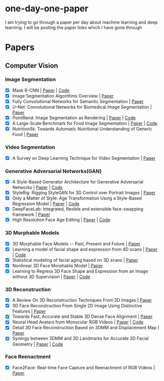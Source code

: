 # one-day-one-paper
I am trying to go through a paper per day about machine learning and deep learning. I will be posting the paper links which I have gone through

# Papers

## Computer Vision

### Image Segmentation
- [x] Mask R-CNN | [Paper](https://arxiv.org/pdf/1703.06870.pdf "Paper title") | [Code](https://github.com/facebookresearch/maskrcnn-benchmark "Code title")
- [x] Image Segmentation Algorithms Overview | [Paper](https://arxiv.org/ftp/arxiv/papers/1707/1707.02051.pdf "Paper title")
- [x] Fully Convolutional Networks for Semantic Segmentation | [Paper](https://arxiv.org/pdf/1411.4038v2.pdf "Paper title")
- [x] U-Net: Convolutional Networks for Biomedical Image Segmentation | [Paper](https://arxiv.org/pdf/1505.04597.pdf "Paper title")
- [x] PointRend: Image Segmentation as Rendering | [Paper](https://arxiv.org/pdf/1912.08193v2.pdf "Paper title") | [Code](https://github.com/facebookresearch/detectron2/tree/main/projects/PointRend "Code title")
- [x] A Large-Scale Benchmark for Food Image Segmentation | [Paper](https://arxiv.org/pdf/2105.05409v1.pdf "Paper title") | [Code](https://github.com/PaddlePaddle/PaddleSeg "Code Title")
- [x] Nutrition5k: Towards Automatic Nutritional Understanding of Generic Food | [Paper](https://arxiv.org/pdf/2103.03375.pdf "Paper title")

### Video Segmentation
- [x] A Survey on Deep Learning Technique for Video Segmentation | [Paper](https://arxiv.org/pdf/2107.01153.pdf "Paper title")

### Generative Adversarial Networks(GAN)
- [x] A Style-Based Generator Architecture for Generative Adversarial Networks | [Paper](https://arxiv.org/pdf/1812.04948.pdf "Paper title") | [Code](https://github.com/NVlabs/stylegan "Code title")
- [x] StyleRig: Rigging StyleGAN for 3D Control over Portrait Images | [Paper](https://arxiv.org/pdf/2004.00121.pdf "Paper title")
- [x] Only a Matter of Style: Age Transformation Using a Style-Based Regression Model | [Paper](https://arxiv.org/pdf/2102.02754.pdf "Paper title") | [Code](https://yuval-alaluf.github.io/SAM/ "Code title")
- [x] DeepFaceLab: Integrated, flexible and extensible face-swapping framework | [Paper](https://arxiv.org/pdf/2005.05535.pdf "Paper title")
- [x] High Resolution Face Age Editing | [Paper](https://arxiv.org/pdf/2005.04410.pdf "Paper title") | [Code](https://github.com/InterDigitalInc/HRFAE "Code title")

### 3D Morphable Models
- [x] 3D Morphable Face Models -- Past, Present and Future | [Paper](https://arxiv.org/pdf/1909.01815.pdf "Paper title")
- [x] Learning a model of facial shape and expression from 4D scans | [Paper](https://ps.is.mpg.de/uploads_file/attachment/attachment/400/paper.pdf "Paper title") | [Code](https://github.com/TimoBolkart/TF_FLAME "Code title")
- [x] Statistical modeling of facial aging based on 3D scans | [Paper](https://edoc.unibas.ch/1253/1/PhD_Thesis_Paysan_pdfa.pdf "Paper title")
- [x] Nonlinear 3D Face Morphable Model | [Paper](https://arxiv.org/pdf/1804.03786.pdf "Paper title")
- [x] Learning to Regress 3D Face Shape and Expression from an Image without 3D Supervision | [Paper](https://arxiv.org/pdf/1905.06817.pdf "Paper title") | [Code](https://github.com/soubhiksanyal/RingNet "Code title")

### 3D Reconstruction
- [x] A Review On 3D Reconstruction Techniques From 2D Images | [Paper](https://link.springer.com/chapter/10.1007/978-3-030-37629-1_37 "Paper title")
- [x] 3D Face Reconstruction From Single 2D Image Using Distinctive Features | [Paper](https://ieeexplore.ieee.org/stamp/stamp.jsp?tp=&arnumber=9210569 "Paper title")
- [x] Towards Fast, Accurate and Stable 3D Dense Face Alignment | [Paper](https://guojianzhu.com/assets/pdfs/3162.pdf "Paper title")
- [x] Neural Head Avatars from Monocular RGB Videos | [Paper](https://arxiv.org/pdf/2112.01554.pdf "Paper title") | [Code](https://github.com/philgras/neural-head-avatars "Code title")
- [x] Detail 3D Face Reconstruction Based on 3DMM and Displacement Map | [Paper](https://www.hindawi.com/journals/js/2021/9921101/ "Paper title")
- [x] Synergy between 3DMM and 3D Landmarks for Accurate 3D Facial Geometry | [Paper](https://arxiv.org/pdf/2110.09772.pdf "Paper title") | [Code](https://github.com/choyingw/SynergyNet "Code title")

### Face Reenactment
- [x] Face2Face: Real-time Face Capture and Reenactment of RGB Videos | [Paper](https://arxiv.org/pdf/2007.14808.pdf "Paper title")

